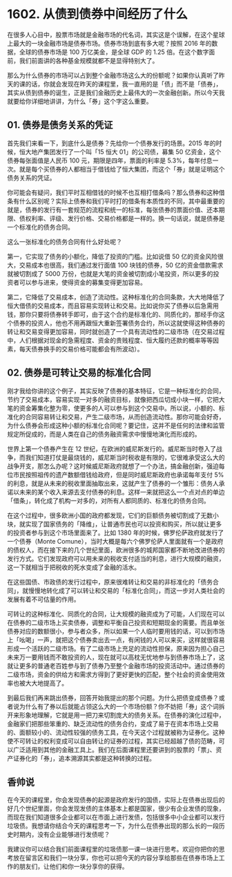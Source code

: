 # 1602. 从债到债券中间经历了什么

在很多人心目中，股票市场就是金融市场的代名词，其实这是个误解，在这个星球上最大的一块金融市场是债券市场。债券市场到底有多大呢？按照 2016 年的数据，全球的债券市场是 100 万亿美金，是全球 GDP 的 1.25 倍。在这个数字面前，我们前面讲的各种基金规模就都不是显得特别大了。

那么为什么债券的市场可以占到整个金融市场这么大的份额呢？如果你认真听了昨天的课的话，你就会发现在昨天的课程里，我一直用的是「债」而不是「债券」，其实从债到债券的诞生，正是我们金融历史上最伟大的一次金融创新。所以今天我就要给你详细地讲讲，为什么「券」这个字这么重要。

## 01. 债券是债务关系的凭证

首先我们来看一下，到底什么是债券？先给你一个债券发行的场景。2015 年的时候，恒大地产集团发行了一个叫「15 恒大 01」的公司债，募集 50 亿资金，这个债券每张面值是人民币 100 元，期限是四年，票面的利率是 5.3%，每年付息一次。就是每个买债券的人都相当于借钱给了恒大集团，而这个「券」就是证明这个债务关系的凭证。

你可能会有疑问，我们平时互相借钱的时候不也互相打借条吗？那么债券和这种借条有什么区别呢？实际上债券和我们平时打的借条有本质性的不同，其中最重要的就是，债券的发行有一套规范的流程和统一的标准，每张债券的票面价值、还本期限、债权利率、评级、发行价格、交易价格都是一样的。换一句话说，就是债券是一个标准化的债务合同。

这么一张标准化的债务合同有什么好处呢？

第一，它实现了债务的小额化，降低了投资的门槛。比如说借 50 亿的资金风险很大，交易成本也很高，我们通过发行面值 100 块钱的债券，50 亿的资金借款需求就被切割成了 5000 万份，也就是大笔的资金被切割成小笔投资，所以更多的投资者可以参与进来，使得资金的募集变得更加容易。

第二，它降低了交易成本，创造了流动性。这种标准化的合同条款，大大地降低了恒大借债的交易成本，而且容易实现转让和交易。比如说你买了债券以后急需用钱，那你只要将债券转手即可，由于这个合约是标准化的、同质化的，那经手你这个债券的投资人，他也不用再跟恒大重新签署债务合约，所以这就使得这种债券的转让和交易变得更加容易，同时就创造了一个具有流动性的二级市场（在交易过程中，人们根据对现金的急需程度、资金的贵贱程度、恒大履约还款的概率等等因素，每天债券换手的交易价格可能都会有所波动）。

## 02. 债券是可转让交易的标准化合同

刚才我给你讲的这个例子，其实反映了债券的基本特征，它是一种标准化的合同，节约了交易成本，容易实现一对多的融资目标，就像把西瓜切成小块一样，它把大笔的资金筹集化整为零，使更多的人可以参与到这个交易中。所以说，小额的、标准化的合同容易转让和交易，产生二级市场，从而创造流动性。那你可能会好奇，为什么债券会形成这种小额的标准化合同呢？要记住，这并不是任何的法律和监管规定所促成的，而是人类在自己的债务融资需求中慢慢地演化而形成的。

世界上第一个债券产生在 12 世纪，在欧洲的威尼斯发行的。威尼斯当时卷入了战争，而我们知道打仗是最烧钱的，威尼斯当时税收是有限的，它很难承受这么大的战争开支，那怎么办呢？这时候威尼斯政府就想了一个办法，搞金融创新，强迫每位市民按照祖传的遗产数额借钱给政府，但是同时威尼斯政府也承诺每年支付 5% 的利息，就是从未来的税收里面抽取出来，这就产生了债券的一个雏形：债务人承诺以未来的某个收入来源去支付债券的利息。这样一来就把这么一个点对点的单边「借条」，转化成了机构一对多的，对所有人都同质的、标准化的债务合同。

在这个过程中，很多欧洲小国的政府都发现，它们的巨额债务被切割成了无数小块，就实现了国家债务的「降维」，让普通市民也可以投资和购买，所以就让更多的投资者参与到这个市场里面来了。比如 1380 年的时候，佛罗伦萨政府就发行了一个债券（Monte Comune），当时大概是每六个佛罗伦萨人里面就有一个是政府的债权人，而在接下来的几个世纪里面，欧洲很多的城邦国家都不断地改进债券的发行方式。它们发现政府可以用未来的税收支付适当的利息，进行大规模的融资，这一下就相当于把税收的死水变成了金融的活水。

在这些国债、市政债的发行过程中，原来很难转让和交易的非标准化的「债务合同」，就慢慢地转化成了可以转让和交易的「标准化合同」，而这一步对人类社会的发展有着不可估量的作用。

可转让的这种标准化、同质化的合同，让大规模的融资成为了可能，人们现在可以在债券的二级市场上买卖债券，调整和平衡自己投资和短期现金的需要。而且单张债券对应的数额很小，参与者众多，所以如果一个人临时要用钱的话，可以到市场上「吆喝」一声，就把这个债券卖出去一点，有闲钱的人可以来买，这样就很容易形成一个活跃的二级市场。有了二级市场上充足的流动性担保，原来因为担心自己未来万一要用钱而不敢投资的人，现在就可以高枕无忧地参与到债券市场上了，这就让更多的普通老百姓参与到了债券乃至整个金融市场的投资活动中。通过债券的二级市场，资金的供给方和需求方得到了更好更快的匹配，整个社会的资金使用效率也被大大地提高了。

到最后我们再来跳出债券，回答开始我提出的那个问题。为什么把债变成债券？或者说为什么有了券以后就能占领这么大的一个市场份额？你不妨把「券」这个词拆开来形象地理解，它就是用一把刀来切割庞大的债务关系。在债券的演化过程中，金融家们把那些笨重的、缺乏流动性的债务合约，变成了易于在资本市场上交易的、面额较小的、流动性较强的债务工具，在今天这个过程就被称为证券化。这种使不可转让的权利变成可以自由转让的证券的过程，其实已经超越了债的范畴，可以广泛适用到其他的金融工具上。我们在后面课程里还要讲到的股票的「票」、资产证券化的「券」，追本溯源其实都是这种转换的过程。

## 香帅说

在今天的课程里，你会发现债券的起源是政府发行的国债，实际上在债券出现后的好几个世纪里面，你会发现发债的主体基本上都是国家，很少有企业发债的现象，而现在我们知道很多企业都可以在市面上进行发债，包括很多中小企业都可以发行垃圾债。我想请你结合今天的课程思考一下，为什么在债券出现的那么长的一段历史时期内，没有企业能够进行发债呢？

我建议你可以结合我们前面课程里的垃圾债那一课一块进行思考。欢迎你把你的思考放在留言区和我们一块分享，你也可以把今天的内容分享给那些在债券市场上工作的朋友们，让他们和你一块分享你的获得。

